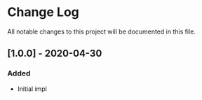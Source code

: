 # Change Log

All notable changes to this project will be documented in this file.

## [1.0.0] - 2020-04-30

### Added

- Initial impl
